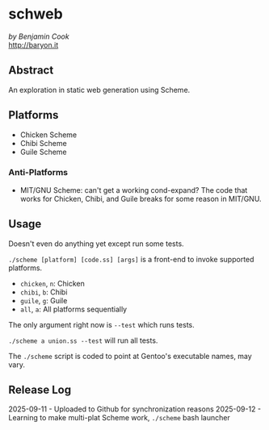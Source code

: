 # schweb

*by Benjamin Cook*\
<http://baryon.it>

## Abstract

An exploration in static web generation using Scheme.

## Platforms 

- Chicken Scheme
- Chibi Scheme
- Guile Scheme

### Anti-Platforms

- MIT/GNU Scheme: can't get a working cond-expand? The code that works for Chicken, Chibi, and Guile breaks for some reason in MIT/GNU.

## Usage

Doesn't even do anything yet except run some tests.

`./scheme [platform] [code.ss] [args]` is a front-end to invoke supported platforms.

- `chicken`, `n`: Chicken
- `chibi`, `b`: Chibi
- `guile`, `g`: Guile
- `all`, `a`: All platforms sequentially

The only argument right now is `--test` which runs tests.

`./scheme a union.ss --test` will run all tests.

The `./scheme` script is coded to point at Gentoo's executable names, may vary.

## Release Log

2025-09-11 - Uploaded to Github for synchronization reasons
2025-09-12 - Learning to make multi-plat Scheme work, `./scheme` bash launcher

